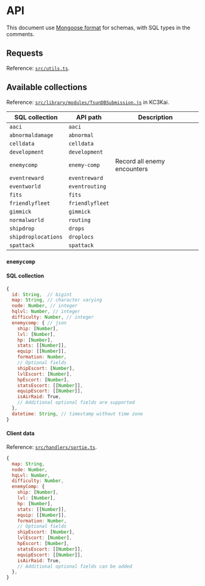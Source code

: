 # API

This document use [Mongoose format](https://mongoosejs.com/docs/schematypes.html) for schemas, with SQL types in the comments.

## Requests

Reference: [`src/utils.ts`](https://github.com/kcwiki/poi-plugin-tsundb/blob/master/src/utils.ts).

## Available collections

Reference: [`src/library/modules/TsunDBSubmission.js`](https://github.com/KC3Kai/KC3Kai/blob/master/src/library/modules/TsunDBSubmission.js) in KC3Kai.

| SQL collection      | API path        | Description                 |
| ------------------- | --------------- | --------------------------- |
| `aaci`              | `aaci`          |
| `abnormaldamage`    | `abnormal`      |
| `celldata`          | `celldata`      |
| `development`       | `development`   |
| `enemycomp`         | `enemy-comp`    | Record all enemy encounters |
| `eventreward`       | `eventreward`   |
| `eventworld`        | `eventrouting`  |
| `fits`              | `fits`          |
| `friendlyfleet`     | `friendlyfleet` |
| `gimmick`           | `gimmick`       |
| `normalworld`       | `routing`       |
| `shipdrop`          | `drops`         |
| `shipdroplocations` | `droplocs`      |
| `spattack`          | `spattack`      |

### `enemycomp`

#### SQL collection

```js
{
  id: String,  // bigint
  map: String, // character varying
  node: Number, // integer
  hqlvl: Number, // integer
  difficulty: Number, // integer
  enemycomp: { // json
    ship: [Number],
    lvl: [Number],
    hp: [Number],
    stats: [[Number]],
    equip: [[Number]],
    formation: Number,
    // Optional fields
    shipEscort: [Number],
    lvlEscort: [Number],
    hpEscort: [Number],
    statsEscort: [[Number]],
    equipEscort: [[Number]],
    isAirRaid: True,
    // Additional optional fields are supported
  },
  datetime: String, // timestamp without time zone
}
```

#### Client data

Reference: [`src/handlers/sortie.ts`](https://github.com/kcwiki/poi-plugin-tsundb/blob/master/src/handlers/sortie.ts).

```js
{
  map: String,
  node: Number,
  hqLvl: Number,
  difficulty: Number,
  enemyComp: {
    ship: [Number],
    lvl: [Number],
    hp: [Number],
    stats: [[Number]],
    equip: [[Number]],
    formation: Number,
    // Optional fields
    shipEscort: [Number],
    lvlEscort: [Number],
    hpEscort: [Number],
    statsEscort: [[Number]],
    equipEscort: [[Number]],
    isAirRaid: True,
    // Additional optional fields can be added
  },
}
```
